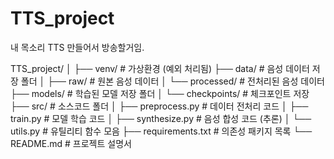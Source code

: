 # TTS_project
내 목소리 TTS 만들어서 방송할거임.

TTS_project/
│
├── venv/                # 가상환경 (예외 처리됨)
├── data/                # 음성 데이터 저장 폴더
│   ├── raw/             # 원본 음성 데이터
│   └── processed/       # 전처리된 음성 데이터
├── models/              # 학습된 모델 저장 폴더
│   └── checkpoints/     # 체크포인트 저장
├── src/                 # 소스코드 폴더
│   ├── preprocess.py    # 데이터 전처리 코드
│   ├── train.py         # 모델 학습 코드
│   ├── synthesize.py    # 음성 합성 코드 (추론)
│   └── utils.py         # 유틸리티 함수 모음
├── requirements.txt     # 의존성 패키지 목록
└── README.md            # 프로젝트 설명서
